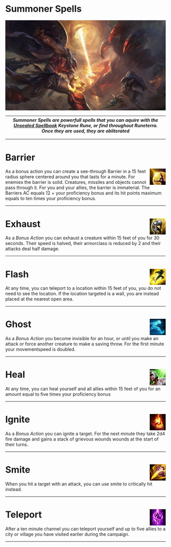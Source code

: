 # Summoner Spells
<img src="https://github.com/Sebastianhju/Runeterra-5e/blob/main/img-Summoners/Art-Smite.png">

|*Summoner Spells are powerfull spells that you can aquire with the [Unsealed Spellbook](https://github.com/Sebastianhju/Runeterra-5e/blob/main/Runes.md#unsealed-spellbook-) Keystone Rune, or find throughout Runeterra. Once they are used, they are obliterated*|
|---|

---

# Barrier 

<img src="https://github.com/Sebastianhju/Runeterra-5e/blob/main/img-Summoners/Barrier_HD.png" align=right width=10% height=10%>
As a bonus action you can create a see-through Barrier in a 15 feet radius sphere centered around you that lasts for a minute. For enemies the barrier is solid. Creatures, missiles and objects cannot pass through it. For you and your allies, the barrier is immaterial. The Barriers AC equals 12 + your proficiency bonus and its hit points maximum equals to ten times your proficiency bonus. 

---

# Exhaust<img src="https://github.com/Sebastianhju/Runeterra-5e/blob/main/img-Summoners/Exhaust_HD.png" align=right width=10% height=10%>
As a *Bonus Action* you can exhaust a creature within 15 feet of you for 30 seconds. Their speed is halved, their armorclass is reduced by 2 and their attacks deal half damage.


---

# Flash<img src="https://github.com/Sebastianhju/Runeterra-5e/blob/main/img-Summoners/Flash_HD.png" align=right width=10% height=10%>
At any time, you can teleport to a location within 15 feet of you, you do not need to see the location. If the location targeted is a wall, you are instead placed at the nearest open area.


---

# Ghost<img src="https://github.com/Sebastianhju/Runeterra-5e/blob/main/img-Summoners/Ghost_HD.png" align=right width=10% height=10%>
As a *Bonus Action* you become invisible for an hour, or until you make an attack or force another creature to make a saving throw. For the first minute your movementspeed is doubled.


---

# Heal<img src="https://github.com/Sebastianhju/Runeterra-5e/blob/main/img-Summoners/Heal_HD.png" align=right width=10% height=10%>
At any time, you can heal yourself and all allies within 15 feet of you for an amount equal to five times your proficiency bonus

---

# Ignite<img src="https://github.com/Sebastianhju/Runeterra-5e/blob/main/img-Summoners/Ignite_HD.png" align=right width=10% height=10%>
As a *Bonus Action* you can ignite a target. For the next minute they take 2d4 fire damage and gains a stack of grievous wounds wounds at the start of their turns. 

---

# Smite<img src="https://github.com/Sebastianhju/Runeterra-5e/blob/main/img-Summoners/Smite_HD.png" align=right width=10% height=10%>
When you hit a target with an attack, you can use smite to critically hit instead.

---


# Teleport<img src="https://github.com/Sebastianhju/Runeterra-5e/blob/main/img-Summoners/Teleport_HD.png" align=right width=10% height=10%>
After a ten minute channel you can teleport yourself and up to five allies to a city or village you have visited earlier during the campaign.

---
